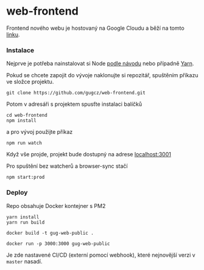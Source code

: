 # web-frontend
Frontend nového webu je hostovaný na Google Cloudu a běží na tomto [linku](https://gug-web-public.appspot.com/).

### Instalace ###
Nejprve je potřeba nainstalovat si Node [podle návodu](https://nodejs.org/en/download/package-manager/) nebo případně [Yarn](https://yarnpkg.com/en/).

Pokud se chcete zapojit do vývoje naklonujte si repozitář, spuštěním příkazu ve složce projektu.

```
git clone https://github.com/gugcz/web-frontend.git
```
Potom v adresáři s projektem spusťte instalaci balíčků

```
cd web-frontend
npm install
```

a pro vývoj použijte příkaz
```
npm run watch
```
Když vše projde, projekt bude dostupný na adrese [localhost:3001](http://localhost:3001)


Pro spuštění bez watcherů a browser-sync stačí
```
npm start:prod
```

### Deploy

Repo obsahuje Docker kontejner s PM2

```
yarn install
yarn run build

docker build -t gug-web-public .  

docker run -p 3000:3000 gug-web-public
```

Je zde nastavené CI/CD (externí pomocí webhook), které nejnovější verzi v `master` nasadí. 
